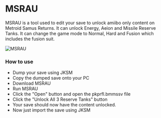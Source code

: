 # MSRAU #

MSRAU is a tool used to edit your save to unlock amiibo only content on Metroid Samus Returns.
It can unlock Energy, Aeion and Missile Reserve Tanks.
It can change the game mode to Normal, Hard and Fusion which includes the fusion suit.

![MSRAU](https://gbatemp.net/attachments/upload_2017-9-16_14-56-57-png.98920/)

### How to use ###
* Dump your save using JKSM
* Copy the dumped save onto your PC
* Download MSRAU
* Run MSRAU
* Click the "Open" button and open the pkprfl.bmmssv file
* Click the "Unlock All 3 Reserve Tanks" button
* Your save should now have the content unlocked. 
* Now just import the save using JKSM